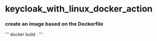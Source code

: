 # keycloak_with_linux_docker_action
### create an image based on the Dockerfile
'''
docker build .
'''
